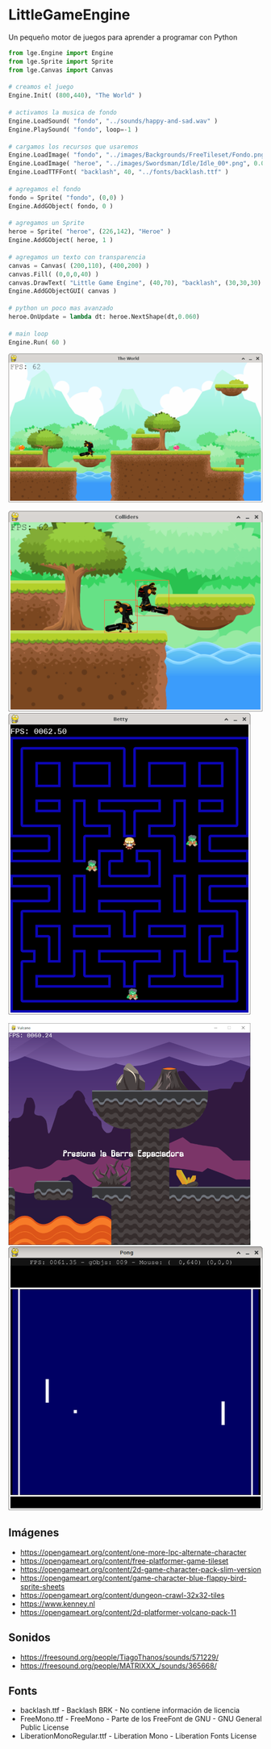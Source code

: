 # LittleGameEngine
Un pequeño motor de juegos para aprender a programar con Python

```python
from lge.Engine import Engine
from lge.Sprite import Sprite
from lge.Canvas import Canvas

# creamos el juego
Engine.Init( (800,440), "The World" )

# activamos la musica de fondo
Engine.LoadSound( "fondo", "../sounds/happy-and-sad.wav" )
Engine.PlaySound( "fondo", loop=-1 )

# cargamos los recursos que usaremos
Engine.LoadImage( "fondo", "../images/Backgrounds/FreeTileset/Fondo.png", (800,440) )
Engine.LoadImage( "heroe", "../images/Swordsman/Idle/Idle_00*.png", 0.08 )
Engine.LoadTTFFont( "backlash", 40, "../fonts/backlash.ttf" )

# agregamos el fondo
fondo = Sprite( "fondo", (0,0) )
Engine.AddGObject( fondo, 0 )

# agregamos un Sprite
heroe = Sprite( "heroe", (226,142), "Heroe" )
Engine.AddGObject( heroe, 1 )

# agregamos un texto con transparencia
canvas = Canvas( (200,110), (400,200) )
canvas.Fill( (0,0,0,40) )
canvas.DrawText( "Little Game Engine", (40,70), "backlash", (30,30,30) )
Engine.AddGObjectGUI( canvas )

# python un poco mas avanzado
heroe.OnUpdate = lambda dt: heroe.NextShape(dt,0.060)

# main loop
Engine.Run( 60 )
```
![](images/world.png)

![](images/collisions.png)
![](images/Betty.png)

![](images/Plataforma.png)
![](images/Pong.png)


## Imágenes
- https://opengameart.org/content/one-more-lpc-alternate-character
- https://opengameart.org/content/free-platformer-game-tileset
- https://opengameart.org/content/2d-game-character-pack-slim-version
- https://opengameart.org/content/game-character-blue-flappy-bird-sprite-sheets
- https://opengameart.org/content/dungeon-crawl-32x32-tiles
- https://www.kenney.nl
- https://opengameart.org/content/2d-platformer-volcano-pack-11

## Sonidos
- https://freesound.org/people/TiagoThanos/sounds/571229/
- https://freesound.org/people/MATRIXXX_/sounds/365668/

## Fonts
- backlash.ttf - Backlash BRK - No contiene información de licencia
- FreeMono.ttf - FreeMono - Parte de los FreeFont de GNU - GNU General Public License
- LiberationMonoRegular.ttf - Liberation Mono - Liberation Fonts License
